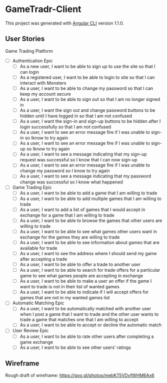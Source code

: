 # GameTradr-Client

This project was generated with [Angular CLI](https://github.com/angular/angular-cli) version 1.1.0.

## User Stories

Game Trading Platform

* [ ] Authentication Epic
    * [ ] As a new user, I want to be able to sign up to use the site so that I can login
    * [ ] As a registered user, I want to be able to login to site so that I can interact with Monsters
    * [ ] As a user, I want to be able to change my password so that I can keep my account secure
    * [ ] As a user, I want to be able to sign out so that I am no longer signed in
    * [ ] As a user, I want the sign out and change password buttons to be hidden until I have logged in so that I am not confused
    * [ ] As a user, I want the sign-in and sign-up buttons to be hidden after I login successfully so that I am not confused
    * [ ] As a user, I want to see an error message fire if I was unable to sign-in so Iknow to try again
    * [ ] As a user, I want to see an error message fire if I was unable to sign-up so Iknow to try again
    * [ ] As a user, I want to see a message indicating that my sign-up request was successful so I know that I can now sign-up
    * [ ] As a user, I want to see an error message fire if I was unable to change my password so I know to try again
    * [ ] As a user, I want to see a message indicating that my password change was successful so I know what happened
* [ ] Game Trading Epic
    * [ ] As a user, I want to be able to add a game that I am willing to trade
    * [ ] As a user, I want to be able to add multiple games that I am willing to trade
    * [ ] As a user, I want to add a list of games that I would accept in exchange for a game that I am willing to trade
    * [ ] As a user, I want to be able to browse the games that other users are willing to trade
    * [ ] As a user, I want to be able to see what games other users want in exchange for the games they are willing to trade
    * [ ] As a user, I want to be able to see information about games that are available for trade
    * [ ] As a user, I want to see the address where I should send my game after accepting a trade
    * [ ] As a user, I want to be able to offer a trade to another user
    * [ ] As a user, I want to be able to search for trade offers for a particular game to see what games people are accepting in exchange
    * [ ] As a user, I want to be able to make a user an offer if the game I want to trade is not in their list of wanted games
    * [ ] As a user, I want to be able to indicate if I will accept offers for games that are not in my wanted games list
* [ ] Automatic Matching Epic
    * [ ] As a user, I want to be automatically matched with another user when I post a game that I want to trade and the other user wants to trade a game that matches one that I am willing to accept
    * [ ] As a user, I want to be able to accept or decline the automatic match
* [ ] User Review Epic
    * [ ] As a user, I want to be able to rate other users after completing a game exchange
    * [ ] As a user, I want to be able to see other users’ ratings

## Wireframe

Rough draft of wireframe:
https://goo.gl/photos/mebK75VDvfWHM6Ax6
